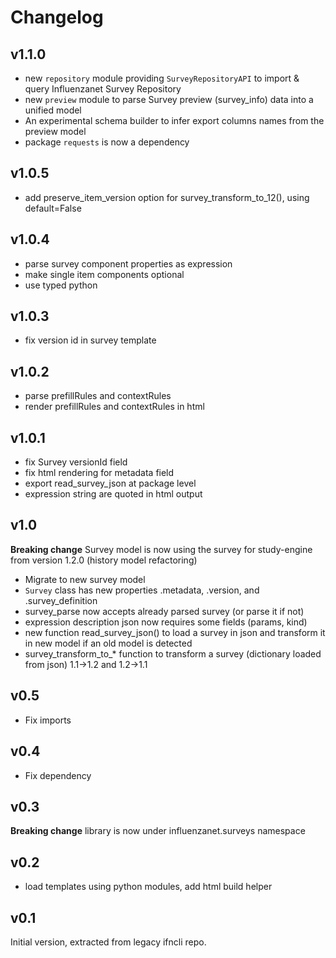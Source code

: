 # Changelog

## v1.1.0

- new `repository` module providing `SurveyRepositoryAPI` to import & query Influenzanet Survey Repository
- new `preview` module to parse Survey preview (survey_info) data into a unified model
- An experimental schema builder to infer export columns names from the preview model
- package `requests` is now a dependency

## v1.0.5

- add preserve_item_version option for survey_transform_to_12(), using default=False

## v1.0.4
- parse survey component properties as expression
- make single item components optional
- use typed python

## v1.0.3

- fix version id in survey template
  
## v1.0.2

- parse prefillRules and contextRules
- render prefillRules and contextRules in html 
## v1.0.1

- fix Survey versionId field
- fix html rendering for metadata field
- export read_survey_json at package level
- expression string are quoted in html output

## v1.0

**Breaking change** Survey model is now using the survey for study-engine from version 1.2.0 (history model refactoring)

- Migrate to new survey model 
- `Survey` class has new properties .metadata, .version, and .survey_definition
- survey_parse now accepts already parsed survey (or parse it if not)
- expression description json now requires some fields (params, kind)
- new function read_survey_json() to load a survey in json and transform it in new model if an old model is detected
- survey_transform_to_* function to transform a survey (dictionary loaded from json) 1.1->1.2 and 1.2->1.1
  
## v0.5 

- Fix imports

## v0.4

- Fix dependency 

## v0.3

**Breaking change** library is now under influenzanet.surveys namespace


## v0.2

- load templates using python modules, add html build helper


## v0.1

Initial version, extracted from legacy ifncli repo.

